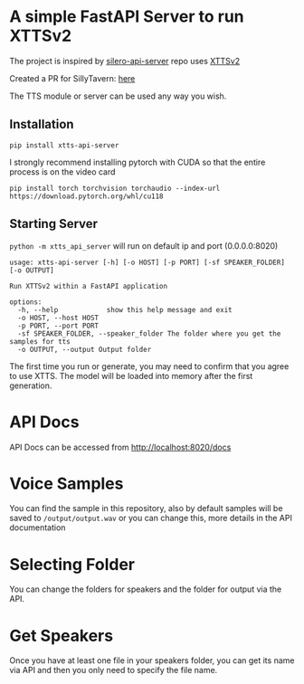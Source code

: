 # A simple FastAPI Server to run XTTSv2

The project is inspired by [silero-api-server](https://github.com/ouoertheo/silero-api-server)
repo uses [XTTSv2](https://github.com/coqui-ai/TTS)

Created a PR for SillyTavern: [here](https://github.com/SillyTavern/SillyTavern/pull/1383)

The TTS module or server can be used any way you wish.

## Installation

`pip install xtts-api-server`

I strongly recommend installing pytorch with CUDA so that the entire process is on the video card

`pip install torch torchvision torchaudio --index-url https://download.pytorch.org/whl/cu118`

## Starting Server

`python -m xtts_api_server` will run on default ip and port (0.0.0.0:8020)

```
usage: xtts-api-server [-h] [-o HOST] [-p PORT] [-sf SPEAKER_FOLDER] [-o OUTPUT]

Run XTTSv2 within a FastAPI application

options:
  -h, --help            show this help message and exit
  -o HOST, --host HOST
  -p PORT, --port PORT
  -sf SPEAKER_FOLDER, --speaker_folder The folder where you get the samples for tts
  -o OUTPUT, --output Output folder
```

The first time you run or generate, you may need to confirm that you agree to use XTTS.
The model will be loaded into memory after the first generation.

# API Docs

API Docs can be accessed from [http://localhost:8020/docs](http://localhost:8020/docs)

# Voice Samples

You can find the sample in this repository, also by default samples will be saved to `/output/output.wav` or you can change this, more details in the API documentation

# Selecting Folder

You can change the folders for speakers and the folder for output via the API.

# Get Speakers

Once you have at least one file in your speakers folder, you can get its name via API and then you only need to specify the file name.
